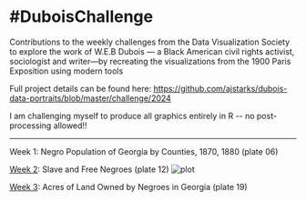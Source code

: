 # #DuboisChallenge
Contributions to the weekly challenges from the Data Visualization Society to explore the work of W.E.B Dubois — a Black American civil rights activist, sociologist and writer—by recreating the visualizations from the 1900 Paris Exposition using modern tools

Full project details can be found here: 
https://github.com/ajstarks/dubois-data-portraits/blob/master/challenge/2024 

I am challenging myself to produce all graphics entirely in R --  no post-processing allowed!! 
_______________________________________________________________________________________________________

Week 1: Negro Population of Georgia by Counties, 1870, 1880 (plate 06)

[Week 2](https://github.com/makuhs/DuboisChallenge/tree/main/Week%202): Slave and Free Negroes (plate 12)
![plot]([./directory_1/directory_2/.../directory_n/plot.png](https://github.com/makuhs/DuboisChallenge/blob/main/Week%202/week2.png))

[Week 3](https://github.com/makuhs/DuboisChallenge/tree/main/Week%203): Acres of Land Owned by Negroes in Georgia (plate 19)

